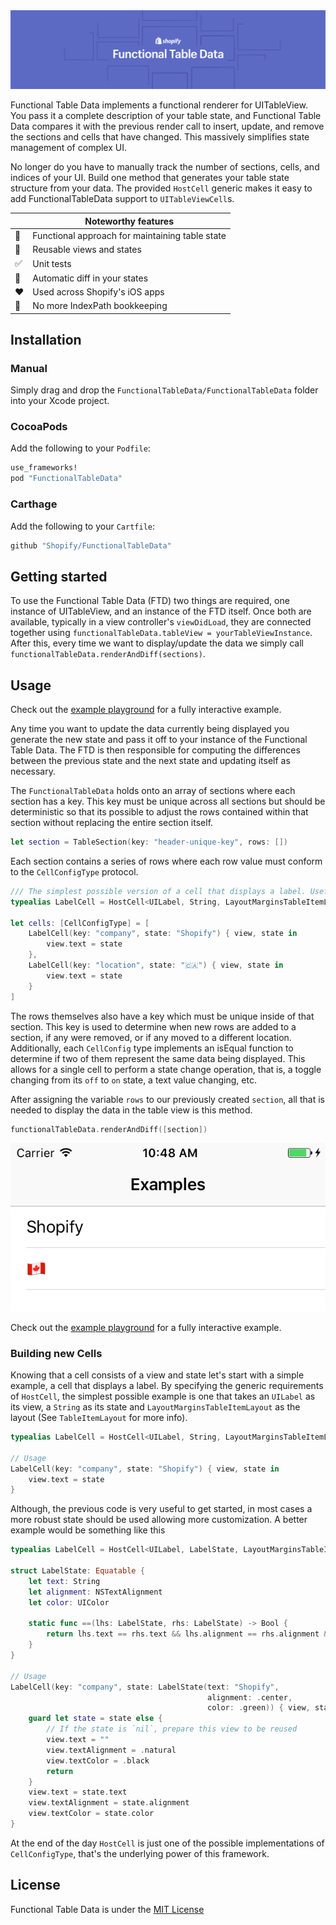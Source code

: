 <img src="/Images/Banner.png" />

Functional Table Data implements a functional renderer for UITableView.  You pass it a complete description of your table state, and Functional Table Data compares it with the previous render call to insert, update, and remove the sections and cells that have changed.  This massively simplifies state management of complex UI.

No longer do you have to manually track the number of sections, cells, and indices of your UI.  Build one method that generates your table state structure from your data.  The provided `HostCell` generic makes it easy to add FunctionalTableData support to `UITableViewCell`s.


|         | Noteworthy features       |
----------|---------------------
💯 | Functional approach for maintaining table state
👷‍ | Reusable views and states
✅ | Unit tests
🔀 | Automatic diff in your states
❤️ | Used across Shopify's iOS apps
🙅 | No more IndexPath bookkeeping

## Installation

### Manual

Simply drag and drop the `FunctionalTableData/FunctionalTableData` folder into your Xcode project.

### CocoaPods

Add the following to your `Podfile`:

```ruby
use_frameworks!
pod "FunctionalTableData"
```

### Carthage

Add the following to your `Cartfile`:

```ruby
github "Shopify/FunctionalTableData"
```

## Getting started
To use the Functional Table Data (FTD) two things are required, one instance of UITableView, and an instance of the FTD itself. Once both are available, typically in a view controller's `viewDidLoad`, they are connected together using
`functionalTableData.tableView = yourTableViewInstance`. After this, every time we want to display/update the data we simply call `functionalTableData.renderAndDiff(sections)`.

## Usage

Check out the [example playground](/Example.playground) for a fully interactive example.

Any time you want to update the data currently being displayed you generate the new state and pass it off to your instance of the Functional Table Data. The FTD is then responsible for computing the differences between the previous state and the next state and updating itself as necessary.

The `FunctionalTableData` holds onto an array of sections where each section has a key. This key must be unique across all sections but should be deterministic so that its possible to adjust the rows contained within that section without replacing the entire section itself.

```swift
let section = TableSection(key: "header-unique-key", rows: [])
```

Each section contains a series of rows where each row value must conform to the `CellConfigType` protocol.

```swift
/// The simplest possible version of a cell that displays a label. Useful to get started, but in most cases a more robust state should be used allowing more customization.
typealias LabelCell = HostCell<UILabel, String, LayoutMarginsTableItemLayout>

let cells: [CellConfigType] = [
	LabelCell(key: "company", state: "Shopify") { view, state in
		view.text = state
	},
	LabelCell(key: "location", state: "🇨🇦") { view, state in
		view.text = state
	}
]
```

The rows themselves also have a key which must be unique inside of that section. This key is used to determine when new rows are added to a section, if any were removed, or if any moved to a different location.
Additionally, each `CellConfig` type implements an isEqual function to determine if two of them represent the same data being displayed. This allows for a single cell to perform a state change operation, that is, a toggle changing from its `off` to `on` state, a text value changing, etc.

After assigning the variable `rows` to our previously created `section`, all that is needed to display the data in the table view is this method.

```swift
functionalTableData.renderAndDiff([section])
```

<img src="/Images/Example1.png" />

Check out the [example playground](/Example.playground) for a fully interactive example.

### Building new Cells
Knowing that a cell consists of a view and state let's start with a simple example, a cell that displays a label. By specifying the generic requirements of `HostCell`, the simplest possible example is one that takes an `UILabel` as its view, a `String` as its state and `LayoutMarginsTableItemLayout` as the layout (See `TableItemLayout` for more info).

```swift
typealias LabelCell = HostCell<UILabel, String, LayoutMarginsTableItemLayout>

// Usage
LabelCell(key: "company", state: "Shopify") { view, state in
	view.text = state
}
```

Although, the previous code is very useful to get started, in most cases a more robust state should be used allowing more customization. A better example would be something like this

```swift
typealias LabelCell = HostCell<UILabel, LabelState, LayoutMarginsTableItemLayout>

struct LabelState: Equatable {
	let text: String
	let alignment: NSTextAlignment
	let color: UIColor

	static func ==(lhs: LabelState, rhs: LabelState) -> Bool {
		return lhs.text == rhs.text && lhs.alignment == rhs.alignment && lhs.color == rhs.color
	}
}

// Usage
LabelCell(key: "company", state: LabelState(text: "Shopify",
                                            alignment: .center,
                                            color: .green)) { view, state in
	guard let state = state else {
		// If the state is `nil`, prepare this view to be reused
		view.text = ""
		view.textAlignment = .natural
		view.textColor = .black
		return
	}
	view.text = state.text
	view.textAlignment = state.alignment
	view.textColor = state.color
}
```

At the end of the day `HostCell` is just one of the possible implementations of `CellConfigType`, that's the underlying power of this framework.

## License
Functional Table Data is under the [MIT License](/LICENSE.txt)
